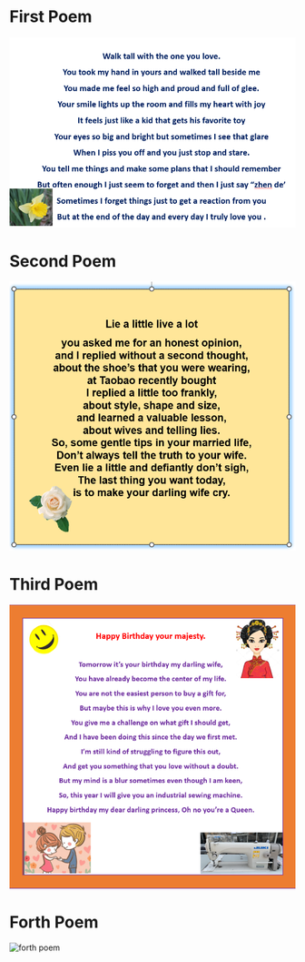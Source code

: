 # First Poem
![first poem](./1.png)

# Second Poem
![second poem](./2.png)

# Third Poem
![third poem](./3.png)

# Forth Poem
![forth poem](./4.png)

